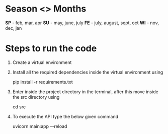 

# Season <> Months

__SP__ - feb, mar, apr
__SU__ - may, june, july
__FE__ - july, august, sept, oct
__WI__ - nov, dec, jan


# Steps to run the code

1. Create a virtual environment

2. Install all the required dependencies inside the virtual environment using
   
   pip install -r requirements.txt

3. Enter inside the project directory in the terminal, after this move inside the src directory using
   
   cd src

4. To execute the API type the below given command 
    
    uvicorn main:app --reload






